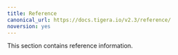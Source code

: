 ```yaml
---
title: Reference
canonical_url: https://docs.tigera.io/v2.3/reference/
noversion: yes
---
```


This section contains reference information.
